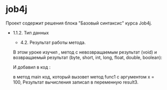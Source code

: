 # job4j
Проект содержит решения блока "Базовый синтаксис" курса Job4j.

- 1.1.2. Тип данных

  - 4.2. Результат работы метода.

  В этом уроке изучил ,  метод с невозвращаемым результат (void)
   и возвращаемый результат (byte, short, int, long, float, double, boolean):

  И добавил в код :

   в метод main код, который вызовет метод
   func1 с аргументом x = 100,
 Результат вычисления записал в переменную result3.